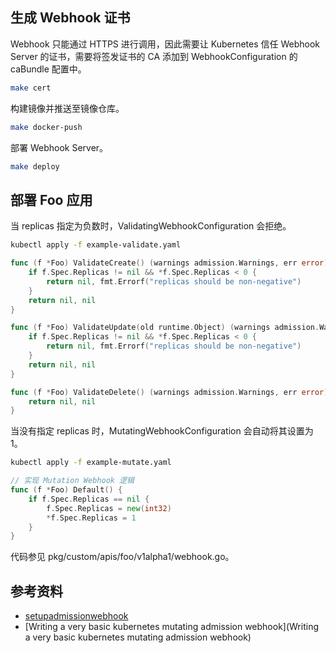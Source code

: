 ## 生成 Webhook 证书

Webhook 只能通过 HTTPS 进行调用，因此需要让 Kubernetes 信任 Webhook Server 的证书，需要将签发证书的 CA 添加到  WebhookConfiguration 的 caBundle 配置中。

```bash
make cert
```

构建镜像并推送至镜像仓库。

```bash
make docker-push
```

部署 Webhook Server。

```bash
make deploy
```

## 部署 Foo 应用

当 replicas 指定为负数时，ValidatingWebhookConfiguration 会拒绝。

```bash
kubectl apply -f example-validate.yaml
```

```go
func (f *Foo) ValidateCreate() (warnings admission.Warnings, err error) {
	if f.Spec.Replicas != nil && *f.Spec.Replicas < 0 {
		return nil, fmt.Errorf("replicas should be non-negative")
	}
	return nil, nil
}

func (f *Foo) ValidateUpdate(old runtime.Object) (warnings admission.Warnings, err error) {
	if f.Spec.Replicas != nil && *f.Spec.Replicas < 0 {
		return nil, fmt.Errorf("replicas should be non-negative")
	}
	return nil, nil
}

func (f *Foo) ValidateDelete() (warnings admission.Warnings, err error) {
	return nil, nil
}
```

当没有指定 replicas 时，MutatingWebhookConfiguration 会自动将其设置为 1。

```bash
kubectl apply -f example-mutate.yaml
```

```go
// 实现 Mutation Webhook 逻辑
func (f *Foo) Default() {
	if f.Spec.Replicas == nil {
		f.Spec.Replicas = new(int32)
		*f.Spec.Replicas = 1
	}
}
```

代码参见 pkg/custom/apis/foo/v1alpha1/webhook.go。

## 参考资料

- [setupadmissionwebhook](https://gist.github.com/tirumaraiselvan/b7eb1831d25dd9d59a785c11bd46c84b)
- [Writing a very basic kubernetes mutating admission webhook](Writing a very basic kubernetes mutating admission webhook)
